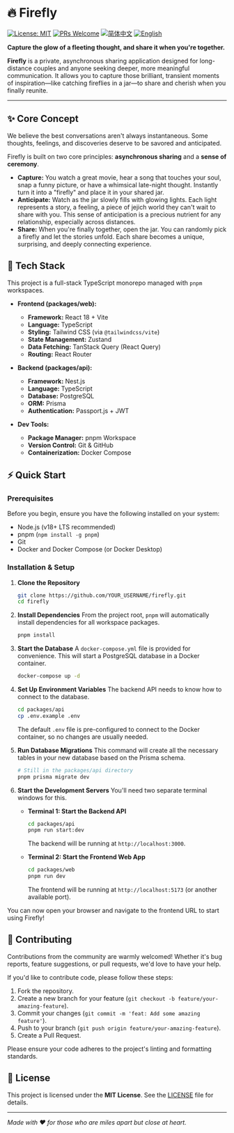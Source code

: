 # 🔥 Firefly

[![License: MIT](https://img.shields.io/badge/License-MIT-yellow.svg)](https://opensource.org/licenses/MIT)
[![PRs Welcome](https://img.shields.io/badge/PRs-welcome-brightgreen.svg?style=flat-square)](http://makeapullrequest.com)
[![简体中文](https://img.shields.io/badge/%E7%AE%80%E4%BD%93%E4%B8%AD%E6%96%87-blue.svg)](README_zh.md)
[![English](https://img.shields.io/badge/English-blue.svg)](README_en.md)


**Capture the glow of a fleeting thought, and share it when you're together.**

**Firefly** is a private, asynchronous sharing application designed for long-distance couples and anyone seeking deeper, more meaningful communication. It allows you to capture those brilliant, transient moments of inspiration—like catching fireflies in a jar—to share and cherish when you finally reunite.

---

## ✨ Core Concept

We believe the best conversations aren't always instantaneous. Some thoughts, feelings, and discoveries deserve to be savored and anticipated.

Firefly is built on two core principles: **asynchronous sharing** and a **sense of ceremony**.

-   **Capture:** You watch a great movie, hear a song that touches your soul, snap a funny picture, or have a whimsical late-night thought. Instantly turn it into a "firefly" and place it in your shared jar.
-   **Anticipate:** Watch as the jar slowly fills with glowing lights. Each light represents a story, a feeling, a piece of jejich world they can't wait to share with you. This sense of anticipation is a precious nutrient for any relationship, especially across distances.
-   **Share:** When you're finally together, open the jar. You can randomly pick a firefly and let the stories unfold. Each share becomes a unique, surprising, and deeply connecting experience.

## 🚀 Tech Stack

This project is a full-stack TypeScript monorepo managed with `pnpm` workspaces.

-   **Frontend (packages/web):**
    -   **Framework:** React 18 + Vite
    -   **Language:** TypeScript
    -   **Styling:** Tailwind CSS (via `@tailwindcss/vite`)
    -   **State Management:** Zustand
    -   **Data Fetching:** TanStack Query (React Query)
    -   **Routing:** React Router

-   **Backend (packages/api):**
    -   **Framework:** Nest.js
    -   **Language:** TypeScript
    -   **Database:** PostgreSQL
    -   **ORM:** Prisma
    -   **Authentication:** Passport.js + JWT

-   **Dev Tools:**
    -   **Package Manager:** pnpm Workspace
    -   **Version Control:** Git & GitHub
    -   **Containerization:** Docker Compose

## ⚡ Quick Start

### Prerequisites

Before you begin, ensure you have the following installed on your system:
-   Node.js (v18+ LTS recommended)
-   pnpm (`npm install -g pnpm`)
-   Git
-   Docker and Docker Compose (or Docker Desktop)

### Installation & Setup

1.  **Clone the Repository**
    ```bash
    git clone https://github.com/YOUR_USERNAME/firefly.git
    cd firefly
    ```

2.  **Install Dependencies**
    From the project root, `pnpm` will automatically install dependencies for all workspace packages.
    ```bash
    pnpm install
    ```

3.  **Start the Database**
    A `docker-compose.yml` file is provided for convenience. This will start a PostgreSQL database in a Docker container.
    ```bash
    docker-compose up -d
    ```

4.  **Set Up Environment Variables**
    The backend API needs to know how to connect to the database.
    ```bash
    cd packages/api
    cp .env.example .env
    ```
    The default `.env` file is pre-configured to connect to the Docker container, so no changes are usually needed.

5.  **Run Database Migrations**
    This command will create all the necessary tables in your new database based on the Prisma schema.
    ```bash
    # Still in the packages/api directory
    pnpm prisma migrate dev
    ```

6.  **Start the Development Servers**
    You'll need two separate terminal windows for this.
    
    -   **Terminal 1: Start the Backend API**
        ```bash
        cd packages/api
        pnpm run start:dev
        ```
        The backend will be running at `http://localhost:3000`.

    -   **Terminal 2: Start the Frontend Web App**
        ```bash
        cd packages/web
        pnpm run dev
        ```
        The frontend will be running at `http://localhost:5173` (or another available port).

You can now open your browser and navigate to the frontend URL to start using Firefly!

## 🤝 Contributing

Contributions from the community are warmly welcomed! Whether it's bug reports, feature suggestions, or pull requests, we'd love to have your help.

If you'd like to contribute code, please follow these steps:
1.  Fork the repository.
2.  Create a new branch for your feature (`git checkout -b feature/your-amazing-feature`).
3.  Commit your changes (`git commit -m 'feat: Add some amazing feature'`).
4.  Push to your branch (`git push origin feature/your-amazing-feature`).
5.  Create a Pull Request.

Please ensure your code adheres to the project's linting and formatting standards.

## 📜 License

This project is licensed under the **MIT License**. See the [LICENSE](LICENSE) file for details.

---
*Made with ❤️ for those who are miles apart but close at heart.*